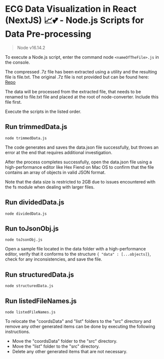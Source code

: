 # ECG Data Visualization in React (NextJS) 📈💕 - Node.js Scripts for Data Pre-processing

> Node v16.14.2

To execute a Node.js script, enter the command node `<nameOfTheFile>.js` in the console.

The compressed .7z file has been extracted using a utility and the resulting file is file.txt. The original .7z file is not provided but can be found here: [Repo](https://github.com/idoven/frontend-challenge/tree/main/data)

The data will be processed from the extracted file, that needs to be renamed to file.txt file and placed at the root of node-converter. Include this file first.

Execute the scripts in the listed order.

## Run trimmedData.js

`node trimmedData.js`

The code generates and saves the data.json file successfully, but throws an error at the end that requires additional investigation.

After the process completes successfully, open the data.json file using a high-performance editor like Hex Fiend on Mac OS to confirm that the file contains an array of objects in valid JSON format.

Note that the data size is restricted to 2GB due to issues encountered with the fs module when dealing with larger files.

## Run dividedData.js

`node dividedData.js`

## Run toJsonObj.js

`node toJsonObj.js`

Open a sample file located in the data folder with a high-performance editor, verify that it conforms to the structure `{ "data" : [...objects]}`, check for any inconsistencies, and save the file.

## Run structuredData.js

`node structuredData.js`

## Run listedFileNames.js

`node listedFileNames.js`

To relocate the "coordsData" and "list" folders to the "src" directory and remove any other generated items can be done by executing the following instructions.

- Move the "coordsData" folder to the "src" directory.
- Move the "list" folder to the "src" directory.
- Delete any other generated items that are not necessary.
